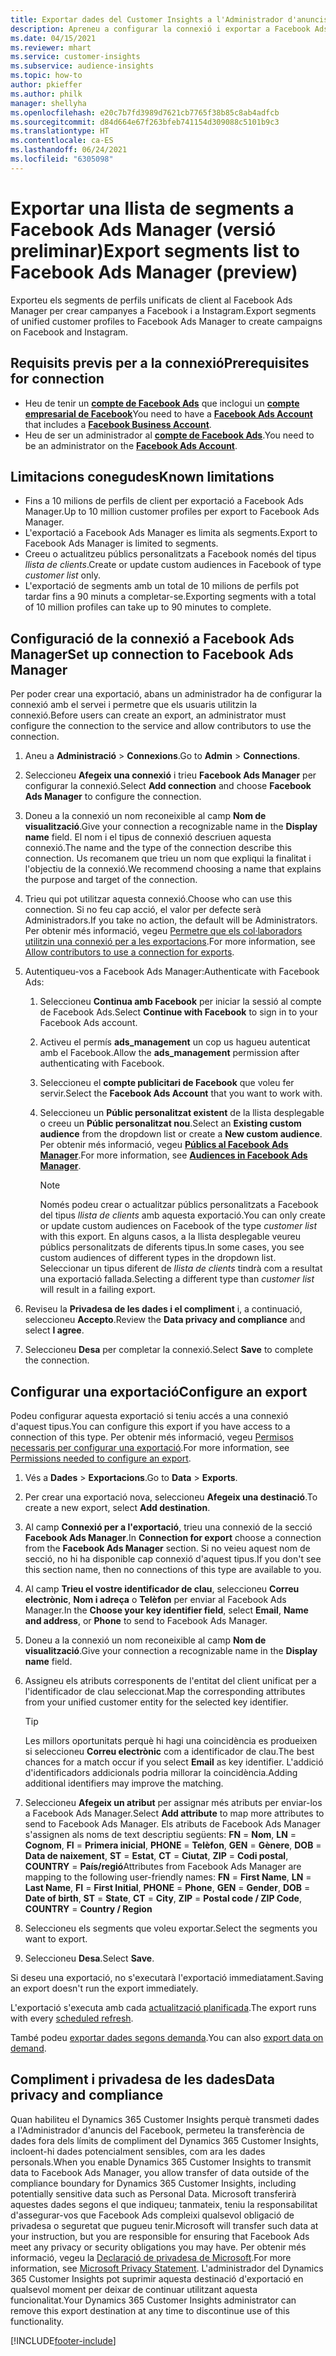 ```yaml
---
title: Exportar dades del Customer Insights a l'Administrador d'anuncis del Facebook
description: Apreneu a configurar la connexió i exportar a Facebook Ads Manager.
ms.date: 04/15/2021
ms.reviewer: mhart
ms.service: customer-insights
ms.subservice: audience-insights
ms.topic: how-to
author: pkieffer
ms.author: philk
manager: shellyha
ms.openlocfilehash: e20c7b7fd3989d7621cb7765f38b85c8ab4adfcb
ms.sourcegitcommit: d84d664e67f263bfeb741154d309088c5101b9c3
ms.translationtype: HT
ms.contentlocale: ca-ES
ms.lasthandoff: 06/24/2021
ms.locfileid: "6305098"
---
```

# <a name="export-segments-list-to-facebook-ads-manager-preview"></a><span data-ttu-id="3fbd8-103">Exportar una llista de segments a Facebook Ads Manager (versió preliminar)</span><span class="sxs-lookup"><span data-stu-id="3fbd8-103">Export segments list to Facebook Ads Manager (preview)</span></span>

<span data-ttu-id="3fbd8-104">Exporteu els segments de perfils unificats de client al Facebook Ads Manager per crear campanyes a Facebook i a Instagram.</span><span class="sxs-lookup"><span data-stu-id="3fbd8-104">Export segments of unified customer profiles to Facebook Ads Manager to create campaigns on Facebook and Instagram.</span></span>

## <a name="prerequisites-for-connection"></a><span data-ttu-id="3fbd8-105">Requisits previs per a la connexió</span><span class="sxs-lookup"><span data-stu-id="3fbd8-105">Prerequisites for connection</span></span>

- <span data-ttu-id="3fbd8-106">Heu de tenir un [**compte de Facebook Ads**](https://www.facebook.com/business/learn/lessons/step-by-step-ads-manager-account) que inclogui un [**compte empresarial de Facebook**](https://business.facebook.com/)</span><span class="sxs-lookup"><span data-stu-id="3fbd8-106">You need to have a [**Facebook Ads Account**](https://www.facebook.com/business/learn/lessons/step-by-step-ads-manager-account) that includes a [**Facebook Business Account**](https://business.facebook.com/).</span></span>
- <span data-ttu-id="3fbd8-107">Heu de ser un administrador al [**compte de Facebook Ads**](https://www.facebook.com/business/learn/lessons/step-by-step-ads-manager-account).</span><span class="sxs-lookup"><span data-stu-id="3fbd8-107">You need to be an administrator on the [**Facebook Ads Account**](https://www.facebook.com/business/learn/lessons/step-by-step-ads-manager-account).</span></span>

## <a name="known-limitations"></a><span data-ttu-id="3fbd8-108">Limitacions conegudes</span><span class="sxs-lookup"><span data-stu-id="3fbd8-108">Known limitations</span></span>

- <span data-ttu-id="3fbd8-109">Fins a 10 milions de perfils de client per exportació a Facebook Ads Manager.</span><span class="sxs-lookup"><span data-stu-id="3fbd8-109">Up to 10 million customer profiles per export to Facebook Ads Manager.</span></span>
- <span data-ttu-id="3fbd8-110">L'exportació a Facebook Ads Manager es limita als segments.</span><span class="sxs-lookup"><span data-stu-id="3fbd8-110">Export to Facebook Ads Manager is limited to segments.</span></span>
- <span data-ttu-id="3fbd8-111">Creeu o actualitzeu públics personalitzats a Facebook només del tipus *llista de clients*.</span><span class="sxs-lookup"><span data-stu-id="3fbd8-111">Create or update custom audiences in Facebook of type *customer list* only.</span></span>
- <span data-ttu-id="3fbd8-112">L'exportació de segments amb un total de 10 milions de perfils pot tardar fins a 90 minuts a completar-se.</span><span class="sxs-lookup"><span data-stu-id="3fbd8-112">Exporting segments with a total of 10 million profiles can take up to 90 minutes to complete.</span></span>

## <a name="set-up-connection-to-facebook-ads-manager"></a><span data-ttu-id="3fbd8-113">Configuració de la connexió a Facebook Ads Manager</span><span class="sxs-lookup"><span data-stu-id="3fbd8-113">Set up connection to Facebook Ads Manager</span></span>

<span data-ttu-id="3fbd8-114">Per poder crear una exportació, abans un administrador ha de configurar la connexió amb el servei i permetre que els usuaris utilitzin la connexió.</span><span class="sxs-lookup"><span data-stu-id="3fbd8-114">Before users can create an export, an administrator must configure the connection to the service and allow contributors to use the connection.</span></span>

1. <span data-ttu-id="3fbd8-115">Aneu a **Administració** > **Connexions**.</span><span class="sxs-lookup"><span data-stu-id="3fbd8-115">Go to **Admin** > **Connections**.</span></span>

1. <span data-ttu-id="3fbd8-116">Seleccioneu **Afegeix una connexió** i trieu **Facebook Ads Manager** per configurar la connexió.</span><span class="sxs-lookup"><span data-stu-id="3fbd8-116">Select **Add connection** and choose **Facebook Ads Manager** to configure the connection.</span></span>

1. <span data-ttu-id="3fbd8-117">Doneu a la connexió un nom reconeixible al camp **Nom de visualització**.</span><span class="sxs-lookup"><span data-stu-id="3fbd8-117">Give your connection a recognizable name in the **Display name** field.</span></span> <span data-ttu-id="3fbd8-118">El nom i el tipus de connexió descriuen aquesta connexió.</span><span class="sxs-lookup"><span data-stu-id="3fbd8-118">The name and the type of the connection describe this connection.</span></span> <span data-ttu-id="3fbd8-119">Us recomanem que trieu un nom que expliqui la finalitat i l'objectiu de la connexió.</span><span class="sxs-lookup"><span data-stu-id="3fbd8-119">We recommend choosing a name that explains the purpose and target of the connection.</span></span>

1. <span data-ttu-id="3fbd8-120">Trieu qui pot utilitzar aquesta connexió.</span><span class="sxs-lookup"><span data-stu-id="3fbd8-120">Choose who can use this connection.</span></span> <span data-ttu-id="3fbd8-121">Si no feu cap acció, el valor per defecte serà Administradors.</span><span class="sxs-lookup"><span data-stu-id="3fbd8-121">If you take no action, the default will be Administrators.</span></span> <span data-ttu-id="3fbd8-122">Per obtenir més informació, vegeu [Permetre que els col·laboradors utilitzin una connexió per a les exportacions](connections.md#allow-contributors-to-use-a-connection-for-exports).</span><span class="sxs-lookup"><span data-stu-id="3fbd8-122">For more information, see [Allow contributors to use a connection for exports](connections.md#allow-contributors-to-use-a-connection-for-exports).</span></span>

1. <span data-ttu-id="3fbd8-123">Autentiqueu-vos a Facebook Ads Manager:</span><span class="sxs-lookup"><span data-stu-id="3fbd8-123">Authenticate with Facebook Ads:</span></span> 

   1. <span data-ttu-id="3fbd8-124">Seleccioneu **Continua amb Facebook** per iniciar la sessió al compte de Facebook Ads.</span><span class="sxs-lookup"><span data-stu-id="3fbd8-124">Select **Continue with Facebook** to sign in to your Facebook Ads account.</span></span>

   1. <span data-ttu-id="3fbd8-125">Activeu el permís **ads_management** un cop us hagueu autenticat amb el Facebook.</span><span class="sxs-lookup"><span data-stu-id="3fbd8-125">Allow the **ads_management** permission after authenticating with Facebook.</span></span>

   1. <span data-ttu-id="3fbd8-126">Seleccioneu el **compte publicitari de Facebook** que voleu fer servir.</span><span class="sxs-lookup"><span data-stu-id="3fbd8-126">Select the **Facebook Ads Account** that you want to work with.</span></span>

   1. <span data-ttu-id="3fbd8-127">Seleccioneu un **Públic personalitzat existent** de la llista desplegable o creeu un **Públic personalitzat nou**.</span><span class="sxs-lookup"><span data-stu-id="3fbd8-127">Select an **Existing custom audience** from the dropdown list or create a **New custom audience**.</span></span> <span data-ttu-id="3fbd8-128">Per obtenir més informació, vegeu [**Públics al Facebook Ads Manager**](https://www.facebook.com/business/help/744354708981227?id=2469097953376494).</span><span class="sxs-lookup"><span data-stu-id="3fbd8-128">For more information, see [**Audiences in Facebook Ads Manager**](https://www.facebook.com/business/help/744354708981227?id=2469097953376494).</span></span>
      > [!NOTE]
      > <span data-ttu-id="3fbd8-129">Només podeu crear o actualitzar públics personalitzats a Facebook del tipus *llista de clients* amb aquesta exportació.</span><span class="sxs-lookup"><span data-stu-id="3fbd8-129">You can only create or update custom audiences on Facebook of the type *customer list* with this export.</span></span> <span data-ttu-id="3fbd8-130">En alguns casos, a la llista desplegable veureu públics personalitzats de diferents tipus.</span><span class="sxs-lookup"><span data-stu-id="3fbd8-130">In some cases, you see custom audiences of different types in the dropdown list.</span></span> <span data-ttu-id="3fbd8-131">Seleccionar un tipus diferent de *llista de clients* tindrà com a resultat una exportació fallada.</span><span class="sxs-lookup"><span data-stu-id="3fbd8-131">Selecting a different type than *customer list* will result in a failing export.</span></span> 

1. <span data-ttu-id="3fbd8-132">Reviseu la **Privadesa de les dades i el compliment** i, a continuació, seleccioneu **Accepto**.</span><span class="sxs-lookup"><span data-stu-id="3fbd8-132">Review the **Data privacy and compliance** and select **I agree**.</span></span>

1. <span data-ttu-id="3fbd8-133">Seleccioneu **Desa** per completar la connexió.</span><span class="sxs-lookup"><span data-stu-id="3fbd8-133">Select **Save** to complete the connection.</span></span>

## <a name="configure-an-export"></a><span data-ttu-id="3fbd8-134">Configurar una exportació</span><span class="sxs-lookup"><span data-stu-id="3fbd8-134">Configure an export</span></span>

<span data-ttu-id="3fbd8-135">Podeu configurar aquesta exportació si teniu accés a una connexió d'aquest tipus.</span><span class="sxs-lookup"><span data-stu-id="3fbd8-135">You can configure this export if you have access to a connection of this type.</span></span> <span data-ttu-id="3fbd8-136">Per obtenir més informació, vegeu [Permisos necessaris per configurar una exportació](export-destinations.md#set-up-a-new-export).</span><span class="sxs-lookup"><span data-stu-id="3fbd8-136">For more information, see [Permissions needed to configure an export](export-destinations.md#set-up-a-new-export).</span></span>

1. <span data-ttu-id="3fbd8-137">Vés a **Dades** > **Exportacions**.</span><span class="sxs-lookup"><span data-stu-id="3fbd8-137">Go to **Data** > **Exports**.</span></span>

1. <span data-ttu-id="3fbd8-138">Per crear una exportació nova, seleccioneu **Afegeix una destinació**.</span><span class="sxs-lookup"><span data-stu-id="3fbd8-138">To create a new export, select **Add destination**.</span></span> 

1. <span data-ttu-id="3fbd8-139">Al camp **Connexió per a l'exportació**, trieu una connexió de la secció **Facebook Ads Manager**.</span><span class="sxs-lookup"><span data-stu-id="3fbd8-139">In **Connection for export** choose a connection from the **Facebook Ads Manager** section.</span></span> <span data-ttu-id="3fbd8-140">Si no veieu aquest nom de secció, no hi ha disponible cap connexió d'aquest tipus.</span><span class="sxs-lookup"><span data-stu-id="3fbd8-140">If you don't see this section name, then no connections of this type are available to you.</span></span>

1. <span data-ttu-id="3fbd8-141">Al camp **Trieu el vostre identificador de clau**, seleccioneu **Correu electrònic**, **Nom i adreça** o **Telèfon** per enviar al Facebook Ads Manager.</span><span class="sxs-lookup"><span data-stu-id="3fbd8-141">In the **Choose your key identifier field**, select **Email**, **Name and address**, or **Phone** to send to Facebook Ads Manager.</span></span> 

1. <span data-ttu-id="3fbd8-142">Doneu a la connexió un nom reconeixible al camp **Nom de visualització**.</span><span class="sxs-lookup"><span data-stu-id="3fbd8-142">Give your connection a recognizable name in the **Display name** field.</span></span>

1. <span data-ttu-id="3fbd8-143">Assigneu els atributs corresponents de l'entitat del client unificat per a l'identificador de clau seleccionat.</span><span class="sxs-lookup"><span data-stu-id="3fbd8-143">Map the corresponding attributes from your unified customer entity for the selected key identifier.</span></span>
   > [!TIP]
   > <span data-ttu-id="3fbd8-144">Les millors oportunitats perquè hi hagi una coincidència es produeixen si seleccioneu **Correu electrònic** com a identificador de clau.</span><span class="sxs-lookup"><span data-stu-id="3fbd8-144">The best chances for a match occur if you select **Email** as key identifier.</span></span> <span data-ttu-id="3fbd8-145">L'addició d'identificadors addicionals podria millorar la coincidència.</span><span class="sxs-lookup"><span data-stu-id="3fbd8-145">Adding additional identifiers may improve the matching.</span></span>

1. <span data-ttu-id="3fbd8-146">Seleccioneu **Afegeix un atribut** per assignar més atributs per enviar-los a Facebook Ads Manager.</span><span class="sxs-lookup"><span data-stu-id="3fbd8-146">Select **Add attribute** to map more attributes to send to Facebook Ads Manager.</span></span> <span data-ttu-id="3fbd8-147">Els atributs de Facebook Ads Manager s'assignen als noms de text descriptiu següents: **FN** = **Nom**, **LN** = **Cognom**, **FI** = **Primera inicial**, **PHONE** = **Telèfon**, **GEN** = **Gènere**, **DOB** = **Data de naixement**, **ST** = **Estat**, **CT** = **Ciutat**, **ZIP** = **Codi postal**, **COUNTRY** = **País/regió**</span><span class="sxs-lookup"><span data-stu-id="3fbd8-147">Attributes from Facebook Ads Manager are mapping to the following user-friendly names: **FN** = **First Name**, **LN** = **Last Name**, **FI** = **First Initial**, **PHONE** = **Phone**, **GEN** = **Gender**, **DOB** = **Date of birth**, **ST** = **State**, **CT** = **City**, **ZIP** = **Postal code / ZIP Code**, **COUNTRY** = **Country / Region**</span></span>

1. <span data-ttu-id="3fbd8-148">Seleccioneu els segments que voleu exportar.</span><span class="sxs-lookup"><span data-stu-id="3fbd8-148">Select the segments you want to export.</span></span>

1. <span data-ttu-id="3fbd8-149">Seleccioneu **Desa**.</span><span class="sxs-lookup"><span data-stu-id="3fbd8-149">Select **Save**.</span></span>

<span data-ttu-id="3fbd8-150">Si deseu una exportació, no s'executarà l'exportació immediatament.</span><span class="sxs-lookup"><span data-stu-id="3fbd8-150">Saving an export doesn't run the export immediately.</span></span>

<span data-ttu-id="3fbd8-151">L'exportació s'executa amb cada [actualització planificada](system.md#schedule-tab).</span><span class="sxs-lookup"><span data-stu-id="3fbd8-151">The export runs with every [scheduled refresh](system.md#schedule-tab).</span></span> 

<span data-ttu-id="3fbd8-152">També podeu [exportar dades segons demanda](export-destinations.md#run-exports-on-demand).</span><span class="sxs-lookup"><span data-stu-id="3fbd8-152">You can also [export data on demand](export-destinations.md#run-exports-on-demand).</span></span> 

## <a name="data-privacy-and-compliance"></a><span data-ttu-id="3fbd8-153">Compliment i privadesa de les dades</span><span class="sxs-lookup"><span data-stu-id="3fbd8-153">Data privacy and compliance</span></span>

<span data-ttu-id="3fbd8-154">Quan habiliteu el Dynamics 365 Customer Insights perquè transmeti dades a l'Administrador d'anuncis del Facebook, permeteu la transferència de dades fora dels límits de compliment del Dynamics 365 Customer Insights, incloent-hi dades potencialment sensibles, com ara les dades personals.</span><span class="sxs-lookup"><span data-stu-id="3fbd8-154">When you enable Dynamics 365 Customer Insights to transmit data to Facebook Ads Manager, you allow transfer of data outside of the compliance boundary for Dynamics 365 Customer Insights, including potentially sensitive data such as Personal Data.</span></span> <span data-ttu-id="3fbd8-155">Microsoft transferirà aquestes dades segons el que indiqueu; tanmateix, teniu la responsabilitat d'assegurar-vos que Facebook Ads compleixi qualsevol obligació de privadesa o seguretat que pugueu tenir.</span><span class="sxs-lookup"><span data-stu-id="3fbd8-155">Microsoft will transfer such data at your instruction, but you are responsible for ensuring that Facebook Ads meet any privacy or security obligations you may have.</span></span> <span data-ttu-id="3fbd8-156">Per obtenir més informació, vegeu la [Declaració de privadesa de Microsoft](https://go.microsoft.com/fwlink/?linkid=396732).</span><span class="sxs-lookup"><span data-stu-id="3fbd8-156">For more information, see [Microsoft Privacy Statement](https://go.microsoft.com/fwlink/?linkid=396732).</span></span>
<span data-ttu-id="3fbd8-157">L'administrador del Dynamics 365 Customer Insights pot suprimir aquesta destinació d'exportació en qualsevol moment per deixar de continuar utilitzant aquesta funcionalitat.</span><span class="sxs-lookup"><span data-stu-id="3fbd8-157">Your Dynamics 365 Customer Insights administrator can remove this export destination at any time to discontinue use of this functionality.</span></span>


[!INCLUDE[footer-include](../includes/footer-banner.md)]
